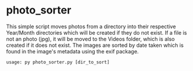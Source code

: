 # photo_sorter
This simple script moves photos from a directory into their respective
Year/Month directories which will be created if they do not exist.
If a file is not an photo (jpg), it will be moved to the Videos folder,
which is also created if it does not exist.
The images are sorted by date taken which is found in the image's
metadata using the exif package.

```usage: py photo_sorter.py [dir_to_sort]```
